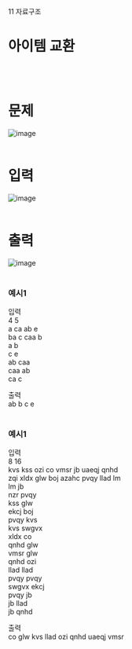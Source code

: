 11 자료구조
# 아이템 교환
<br>
<br>

# 문제
![image](https://github.com/user-attachments/assets/5a9a7f26-a558-4abc-8ecf-45b3785729a3)  
<br>

# 입력
![image](https://github.com/user-attachments/assets/6d25f0ec-ec60-4dfb-84c8-c6feb8a48f1c)  
<br>

# 출력
![image](https://github.com/user-attachments/assets/ab6fcd04-9475-4d80-84a2-524707b6dd15)  
<br>

### 예시1
입력  
4 5  
a ca ab e  
ba c caa b  
a b  
c e  
ab caa  
caa ab  
ca c  

출력  
ab b c e  
<br>

### 예시1
입력  
8 16  
kvs kss ozi co vmsr jb uaeqj qnhd  
zqi xldx glw boj azahc pvqy llad lm  
lm jb  
nzr pvqy  
kss glw  
ekcj boj  
pvqy kvs  
kvs swgvx  
xldx co  
qnhd glw  
vmsr glw  
qnhd ozi  
llad llad  
pvqy pvqy  
swgvx ekcj  
pvqy jb  
jb llad  
jb qnhd  

출력  
co glw kvs llad ozi qnhd uaeqj vmsr  
<br>
